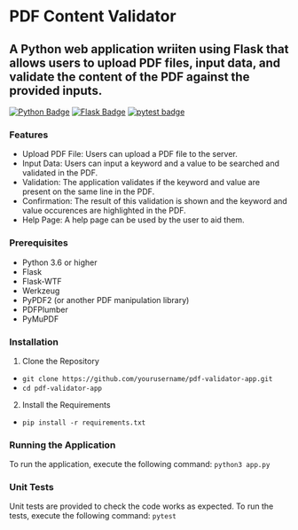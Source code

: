 # PDF Content Validator

## A Python web application wriiten using Flask that allows users to upload PDF files, input data, and validate the content of the PDF against the provided inputs.

[![Python Badge](https://img.shields.io/badge/Python-3.6-blue?style=for-the-badge&logo=python&logoColor=blue)](https://www.python.org/)
[![Flask Badge](https://img.shields.io/badge/Flask-2.1.1-blue?style=for-the-badge&logo=flask&logoColor=white)](https://flask.palletsprojects.com/)
[![pytest badge](https://img.shields.io/badge/pytest-white?style=for-the-badge&logo=pytest)](https://docs.pytest.org/en/latest/)


### Features
- Upload PDF File: Users can upload a PDF file to the server.
- Input Data: Users can input a keyword and a value to be searched and validated in the PDF.
- Validation: The application validates if the keyword and value are present on the same line in the PDF.
- Confirmation: The result of this validation is shown and the keyword and value occurences are highlighted in the PDF.
- Help Page: A help page can be used by the user to aid them.


### Prerequisites
- Python 3.6 or higher
- Flask
- Flask-WTF
- Werkzeug
- PyPDF2 (or another PDF manipulation library)
- PDFPlumber
- PyMuPDF

### Installation
1. Clone the Repository
- `git clone https://github.com/yourusername/pdf-validator-app.git`
- `cd pdf-validator-app`

2. Install the Requirements
- `pip install -r requirements.txt`

### Running the Application
To run the application, execute the following command:
`python3 app.py`

### Unit Tests
Unit tests are provided to check the code works as expected. To run the tests, execute the following command:
`pytest`
